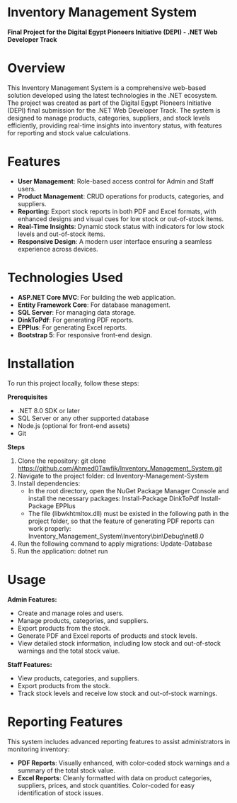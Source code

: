 # Inventory Management System
**Final Project for the Digital Egypt Pioneers Initiative (DEPI) - .NET Web Developer Track**

# Overview
This Inventory Management System is a comprehensive web-based solution developed using the latest technologies in the .NET ecosystem. The project was created as part of the Digital Egypt Pioneers Initiative (DEPI) final submission for the .NET Web Developer Track. The system is designed to manage products, categories, suppliers, and stock levels efficiently, providing real-time insights into inventory status, with features for reporting and stock value calculations.

# Features
* **User Management**: Role-based access control for Admin and Staff users.
* **Product Management**: CRUD operations for products, categories, and suppliers.
* **Reporting**: Export stock reports in both PDF and Excel formats, with enhanced designs and visual cues for low stock or out-of-stock items.
* **Real-Time Insights**: Dynamic stock status with indicators for low stock levels and out-of-stock items.
* **Responsive Design**: A modern user interface ensuring a seamless experience across devices.

# Technologies Used
* **ASP.NET Core MVC**: For building the web application.
* **Entity Framework Core**: For database management.
* **SQL Server**: For managing data storage.
* **DinkToPdf**: For generating PDF reports.
* **EPPlus**: For generating Excel reports.
* **Bootstrap 5**: For responsive front-end design.

# Installation
To run this project locally, follow these steps:

**Prerequisites**
* .NET 8.0 SDK or later
* SQL Server or any other supported database
* Node.js (optional for front-end assets)
* Git

**Steps**
1. Clone the repository:
     git clone https://github.com/Ahmed0Tawfik/Inventory_Management_System.git
2. Navigate to the project folder:
     cd Inventory-Management-System
3. Install dependencies:
     - In the root directory, open the NuGet Package Manager Console and install the necessary packages:
         Install-Package DinkToPdf
         Install-Package EPPlus
     - The file (libwkhtmltox.dll) must be existed in the following path in the project folder, so that the feature of generating PDF reports can work properly:
         Inventory_Management_System\Inventory\bin\Debug\net8.0
5. Run the following command to apply migrations:
     Update-Database
6. Run the application:
     dotnet run

# Usage
**Admin Features:**
* Create and manage roles and users.
* Manage products, categories, and suppliers.
* Export products from the stock.
* Generate PDF and Excel reports of products and stock levels.
* View detailed stock information, including low stock and out-of-stock warnings and the total stock value.

**Staff Features:**
* View products, categories, and suppliers.
* Export products from the stock.
* Track stock levels and receive low stock and out-of-stock warnings.

# Reporting Features
This system includes advanced reporting features to assist administrators in monitoring inventory:
* **PDF Reports**: Visually enhanced, with color-coded stock warnings and a summary of the total stock value.
* **Excel Reports**: Cleanly formatted with data on product categories, suppliers, prices, and stock quantities. Color-coded for easy identification of stock issues.
